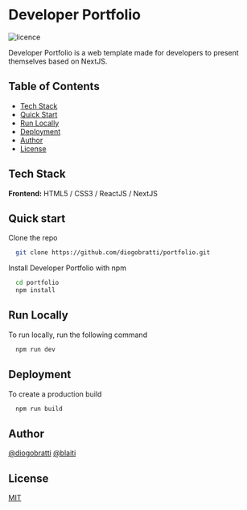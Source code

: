 # Developer Portfolio

![licence](https://img.shields.io/badge/licence-MIT-blue)

Developer Portfolio is a web template made for developers to present themselves based on NextJS.

## Table of Contents

- [Tech Stack](#tech-stack)
- [Quick Start](#quick-start)
- [Run Locally](#run-locally)
- [Deployment](#deployment)
- [Author](#author)
- [License](#license)


## Tech Stack

**Frontend:** HTML5 / CSS3 / ReactJS / NextJS

## Quick start

Clone the repo

```bash
  git clone https://github.com/diogobratti/portfolio.git
```

Install Developer Portfolio with npm

```bash
  cd portfolio
  npm install
```

## Run Locally

To run locally, run the following command

```bash
  npm run dev
```

## Deployment

To create a production build

```bash
  npm run build
```

## Author

[@diogobratti](https://github.com/diogobratti) 
[@blaiti](https://github.com/blaiti)

## License

[MIT](/LICENSE)

